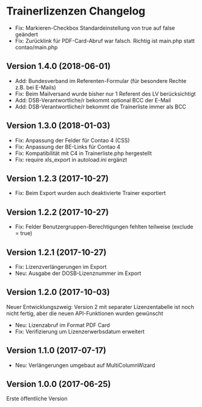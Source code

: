 # Trainerlizenzen Changelog

- Fix: Markieren-Checkbox Standardeinstellung von true auf false geändert
- Fix: Zurücklink für PDF-Card-Abruf war falsch. Richtig ist main.php statt contao/main.php

## Version 1.4.0 (2018-06-01)

- Add: Bundesverband im Referenten-Formular (für besondere Rechte z.B. bei E-Mails)
- Fix: Beim Mailversand wurde bisher nur 1 Referent des LV berücksichtigt
- Add: DSB-Verantwortliche/r bekommt optional BCC der E-Mail
- Add: DSB-Verantwortliche/r bekommt die Trainerliste immer als BCC

## Version 1.3.0 (2018-01-03)

- Fix: Anpassung der Felder für Contao 4 (CSS)
- Fix: Anpassung der BE-Links für Contao 4
- Fix: Kompatibilität mit C4 in Trainerliste.php hergestellt
- Fix: require xls_export in autoload.ini ergänzt

## Version 1.2.3 (2017-10-27)

- Fix: Beim Export wurden auch deaktivierte Trainer exportiert

## Version 1.2.2 (2017-10-27)

- Fix: Felder Benutzergruppen-Berechtigungen fehlten teilweise (exclude = true)

## Version 1.2.1 (2017-10-27)

- Fix: Lizenzverlängerungen im Export
- Neu: Ausgabe der DOSB-Lizenznummer im Export

## Version 1.2.0 (2017-10-03)

Neuer Entwicklungszweig: Version 2 mit separater Lizenzentabelle ist noch nicht fertig, aber die neuen API-Funktionen wurden gewünscht

- Neu: Lizenzabruf im Format PDF Card
- Fix: Verifizierung um Lizenzerwerbsdatum erweitert

## Version 1.1.0 (2017-07-17)

- Neu: Verlängerungen umgebaut auf MultiColumnWizard

## Version 1.0.0 (2017-06-25)

Erste öffentliche Version
